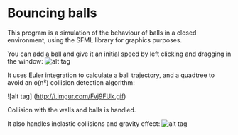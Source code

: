 # Bouncing balls
This program is a simulation of the behaviour of balls in a closed environment, using the SFML library for graphics purposes.

You can add a ball and give it an initial speed by left clicking and dragging in the window:
![alt tag](http://i.imgur.com/9kmdTgH.gif)

It uses Euler integration to calculate a ball trajectory, and a quadtree to avoid an o(n²) collision detection algorithm:

![alt tag] (http://i.imgur.com/Fvj9FUk.gif)

Collision with the walls and balls is handled.

It also handles inelastic collisions and gravity effect:
![alt tag](http://i.imgur.com/F73cq2J.gif)


